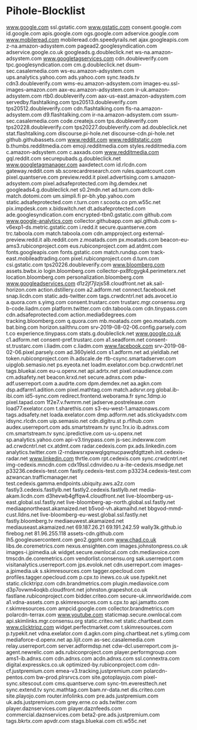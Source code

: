 # Pihole-Blocklist
www.google.com
ssl.gstatic.com
www.gstatic.com
consent.google.com
id.google.com
apis.google.com
ogs.google.com
adservice.google.com
www.mobileread.com
mobileread.cdn.speedyrails.net
ajax.googleapis.com
z-na.amazon-adsystem.com
pagead2.googlesyndication.com
adservice.google.co.uk
googleads.g.doubleclick.net
ws-na.amazon-adsystem.com
www.googletagservices.com
cdn.doubleverify.com
tpc.googlesyndication.com
cm.g.doubleclick.net
dsum-sec.casalemedia.com
ws-eu.amazon-adsystem.com
ups.analytics.yahoo.com
ads.yahoo.com
sync.teads.tv
cdn3.doubleverify.com
wms-eu.amazon-adsystem.com
images-eu.ssl-images-amazon.com
aax-eu.amazon-adsystem.com
ir-uk.amazon-adsystem.com
rtb0.doubleverify.com
aax-us-east.amazon-adsystem.com
servedby.flashtalking.com
tps20513.doubleverify.com
tps20512.doubleverify.com
cdn.flashtalking.com
fls-na.amazon-adsystem.com
d9.flashtalking.com
ir-na.amazon-adsystem.com
ssum-sec.casalemedia.com
code.createjs.com
tps.doubleverify.com
tps20228.doubleverify.com
tps20227.doubleverify.com
ad.doubleclick.net
stat.flashtalking.com
discourse.pi-hole.net
discourse-cdn.pi-hole.net
github.githubassets.com
www.reddit.com
www.redditstatic.com
b.thumbs.redditmedia.com
emoji.redditmedia.com
styles.redditmedia.com
c.amazon-adsystem.com
c.aaxads.com
www.redditmedia.com
gql.reddit.com
securepubads.g.doubleclick.net
www.googletagmanager.com
aaxdetect.com
id.rlcdn.com
gateway.reddit.com
sb.scorecardresearch.com
rules.quantcount.com
pixel.quantserve.com
preview.redd.it
pixel.advertising.com
s.amazon-adsystem.com
pixel.adsafeprotected.com
ihg.demdex.net
googleads4.g.doubleclick.net
s0.2mdn.net
ad.turn.com
dclk-match.dotomi.com
um.simpli.fi
pr-bh.ybp.yahoo.com
static.adsafeprotected.com
r.turn.com
r.scoota.co
pm.w55c.net
pix.impdesk.com
x.bidswitch.net
dt.adsafeprotected.com
ade.googlesyndication.com
encrypted-tbn0.gstatic.com
github.com
www.google-analytics.com
collector.githubapp.com
api.github.com
s-v6exp1-ds.metric.gstatic.com
i.redd.it
secure.quantserve.com
trc.taboola.com
match.taboola.com
cdn.ampproject.org
external-preview.redd.it
alb.reddit.com
z.moatads.com
px.moatads.com
beacon-eu-ams3.rubiconproject.com
eus.rubiconproject.com
ad.atdmt.com
fonts.googleapis.com
fonts.gstatic.com
match.rundsp.com
track-east.mobileadtrading.com
pixel.rubiconproject.com
d.turn.com
csi.gstatic.com
tps20226.doubleverify.com
www.bloomberg.com
assets.bwbx.io
login.bloomberg.com
collector-px8fcgygk4.perimeterx.net
location.bloomberg.com
personalization.bloomberg.com
www.googleadservices.com
d1z2jf7jlzjs58.cloudfront.net
ak.sail-horizon.com
action.dstillery.com
a2.adform.net
connect.facebook.net
snap.licdn.com
static.ads-twitter.com
tags.crwdcntrl.net
ads.avocet.io
a.quora.com
s.yimg.com
consent.trustarc.com
trustarc.mgr.consensu.org
b-code.liadm.com
platform.twitter.com
cdn.taboola.com
cdn.tinypass.com
cdn.adsafeprotected.com
action.media6degrees.com
tracking.bloomberg.com
q.quora.com
mb.moatads.com
geo.moatads.com
bat.bing.com
horizon.sailthru.com
srv-2019-08-02-06.config.parsely.com
t.co
experience.tinypass.com
stats.g.doubleclick.net
www.google.co.uk
c1.adform.net
consent-pref.trustarc.com
a1.seadform.net
consent-st.trustarc.com
i.liadm.com
c.liadm.com
www.facebook.com
srv-2019-08-02-06.pixel.parsely.com
ad.360yield.com
s1.adform.net
ad.yieldlab.net
token.rubiconproject.com
ih.adscale.de
rtb-csync.smartadserver.com
uipglob.semasio.net
ps.eyeota.net
loadm.exelator.com
bcp.crwdcntrl.net
tags.bluekai.com
eu-u.openx.net
api.adrtx.net
pixel.onaudience.com
cm.adsafety.net
beacon.krxd.net
secure.adnxs.com
pdw-adf.userreport.com
a.audrte.com
dpm.demdex.net
aa.agkn.com
dsp.adfarm1.adition.com
pixel.mathtag.com
match.adsrvr.org
global.ib-ibi.com
id5-sync.com
redirect.frontend.weborama.fr
sync.1dmp.io
pixel.tapad.com
1f2e7.v.fwmrm.net
jadserve.postrelease.com
load77.exelator.com
t.sharethis.com
s3-eu-west-1.amazonaws.com
tags.adsafety.net
loada.exelator.com
dmp.adform.net
ads.stickyadstv.com
idsync.rlcdn.com
uip.semasio.net
cdn.digitru.st
p.rfihub.com
audex.userreport.com
ads.smartstream.tv
sync.1rx.io
ib.adnxs.com
cm.smartstream.tv
sync.ipredictive.com
us-u.openx.net
sp.analytics.yahoo.com
api-v3.tinypass.com
js-sec.indexww.com
ad.crwdcntrl.net
cx.atdmt.com
radar.cedexis.com
px.ads.linkedin.com
analytics.twitter.com
i2-rndawsrxpwwqlgqmucpawqfdgttzeh.init.cedexis-radar.net
www.linkedin.com
thrtle.com
rpt.cedexis.com
sync.crwdcntrl.net
img-cedexis.mncdn.com
cdx19ssl.cdnvideo.ru
a-ite-cedexis.msedge.net
p33236.cedexis-test.com
fastly.cedexis-test.com
p33234.cedexis-test.com
azwancan.trafficmanager.net
test.cedexis.gamma.endpoints.ubiquity.aws.a2z.com
fastly3.cedexis.fastlylb.net
fastly2.cedexis.fastlylb.net
media-akam.licdn.com
d3hevwb4gffqw4.cloudfront.net
live-bloomberg-us-east.global.ssl.fastly.net
live-bloomberg-ap-north.global.ssl.fastly.net
mediaapnortheast.akamaized.net
b5vod-vh.akamaihd.net
bbgvod-mmd-cust.lldns.net
live-bloomberg-eu-west.global.ssl.fastly.net
fastly.bloomberg.tv
mediaeuwest.akamaized.net
mediauseast.akamaized.net
69.187.26.21
69.191.242.59
wally3k.github.io
firebog.net
81.96.255.118
assets-cdn.github.com
lh5.googleusercontent.com
geo2.ggpht.com
www.chad.co.uk
libs.de.coremetrics.com
nexus.ensighten.com
images.johnstonpress.co.uk
images-i.jpimedia.uk
widget.secure.ownlocal.com
cdn.mediavoice.com
tmscdn.de.coremetrics.com
vendorlist.consensu.org
sak.userreport.com
visitanalytics.userreport.com
jps.evolok.net
cdn.userreport.com
images-a.jpimedia.uk
s.skimresources.com
tagger.opecloud.com
profiles.tagger.opecloud.com
p.cpx.to
inews.co.uk
use.typekit.net
static.clicktripz.com
cdn.brandmetrics.com
plugin.mediavoice.com
d3p7ovwm4oqkb.cloudfront.net
johnston.grapeshot.co.uk
fastlane.rubiconproject.com
bidder.criteo.com
secure-uk.imrworldwide.com
a1.vdna-assets.com
p.skimresources.com
s.cpx.to
api.jamatto.com
r.skimresources.com
ampcid.google.com
collector.brandmetrics.com
polarcdn-terrax.com
www.youtube.com
staticmap.secure.ownlocal.com
api.skimlinks.mgr.consensu.org
static.criteo.net
static.chartbeat.com
www.clicktripz.com
widget.perfectmarket.com
t.skimresources.com
p.typekit.net
vdna.exelator.com
d.agkn.com
ping.chartbeat.net
s.ytimg.com
mediaforce-d.openx.net
ap.lijit.com
as-sec.casalemedia.com
relay.userreport.com
server.adformdsp.net
cdw-dcl.userreport.com
js-agent.newrelic.com
ads.rubiconproject.com
player.performgroup.com
ams1-ib.adnxs.com
cdn.adnxs.com
acdn.adnxs.com
ssl.connextra.com
digital.expresskcs.co.uk
optimized-by.rubiconproject.com
cdn-cf.justpremium.com
emea-v3.tracking.justpremium.com
polarcdn-pentos.com
bw-prod.plrsrvcs.com
site.gotoplayojo.com
pixel-sync.sitescout.com
cms.quantserve.com
sync-tm.everesttech.net
sync.extend.tv
sync.mathtag.com
bam.nr-data.net
dis.criteo.com
site.playojo.com
router.infolinks.com
pre.ads.justpremium.com
uk.ads.justpremium.com
grey.erne.co
ads.twitter.com
player.daznservices.com
player.daznfeeds.com
commercial.daznservices.com
beta2-pre.ads.justpremium.com
tags.bkrtx.com
apvdr.com
stags.bluekai.com
cti.w55c.net
